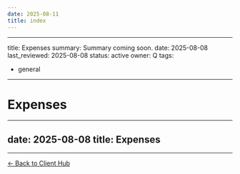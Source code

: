 ```yaml
---
date: 2025-08-11
title: index
---
```

---
title: Expenses
summary: Summary coming soon.
date: 2025-08-08
last_reviewed: 2025-08-08
status: active
owner: Q
tags:
- general
---
# Expenses

---
date: 2025-08-08
title: Expenses
---

---
[← Back to Client Hub](https://www.builtbyrays.com/Client-Vault/portal)
